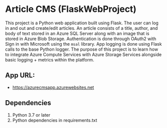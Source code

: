 # Article CMS (FlaskWebProject)

This project is a Python web application built using Flask. The user can log in and out and create/edit articles. An article consists of a title, author, and body of text stored in an Azure SQL Server along with an image that is stored in Azure Blob Storage. Authentication is done through OAuth2 with Sign in with Microsoft using the `msal` library. App logging is done using Flask calls to the base Python logger. The purpose of this project is to learn how to integrate Azure Compute Services with Azure Storage Services alongside basic logging + metrics within the platform.

## App URL:
- https://azurecmsapp.azurewebsites.net

## Dependencies

1. Python 3.7 or later
2. Python dependencies in requirements.txt
